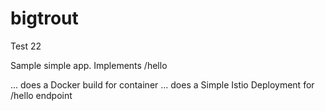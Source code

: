 # bigtrout
Test 22

Sample simple app.
Implements /hello

... does a Docker build for container
... does a Simple Istio Deployment for /hello endpoint
